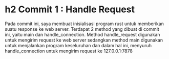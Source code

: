 # h2 Commit 1 : Handle Request
Pada commit ini, saya membuat inisialisasi program rust untuk memberikan suatu response ke web server. Terdapat 2 method yang dibuat di commit ini, yaitu main dan handle_connection. Method handle_request digunakan untuk mengirim request ke web server sedangkan method main digunakan untuk menjalankan program keseluruhan dan dalam hal ini, menyuruh handle_connection untuk mengirim request ke 127.0.0.1:7878